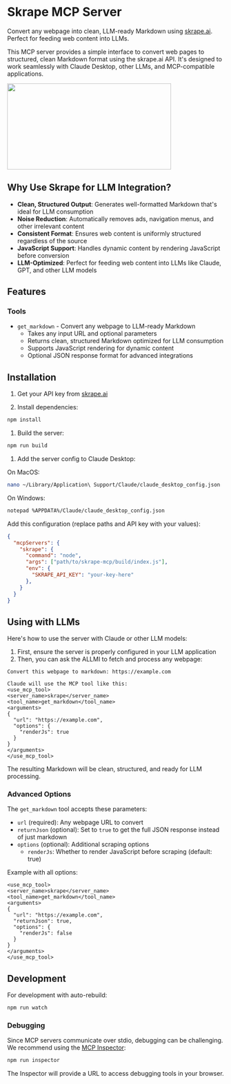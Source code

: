 # Skrape MCP Server

Convert any webpage into clean, LLM-ready Markdown using [skrape.ai](https://skrape.ai). Perfect for feeding web content into LLMs.

This MCP server provides a simple interface to convert web pages to structured, clean Markdown format using the skrape.ai API. It's designed to work seamlessly with Claude Desktop, other LLMs, and MCP-compatible applications.

<a href="https://glama.ai/mcp/servers/7i81qzgkzd">
  <img width="380" height="200" src="https://glama.ai/mcp/servers/7i81qzgkzd/badge" />
</a>

## Why Use Skrape for LLM Integration?

- **Clean, Structured Output**: Generates well-formatted Markdown that's ideal for LLM consumption
- **Noise Reduction**: Automatically removes ads, navigation menus, and other irrelevant content
- **Consistent Format**: Ensures web content is uniformly structured regardless of the source
- **JavaScript Support**: Handles dynamic content by rendering JavaScript before conversion
- **LLM-Optimized**: Perfect for feeding web content into LLMs like Claude, GPT, and other LLM models

## Features

### Tools

- `get_markdown` - Convert any webpage to LLM-ready Markdown
  - Takes any input URL and optional parameters
  - Returns clean, structured Markdown optimized for LLM consumption
  - Supports JavaScript rendering for dynamic content
  - Optional JSON response format for advanced integrations

## Installation

1. Get your API key from [skrape.ai](https://skrape.ai)

1. Install dependencies:

```bash
npm install
```

1. Build the server:

```bash
npm run build
```

1. Add the server config to Claude Desktop:

On MacOS:

```bash
nano ~/Library/Application\ Support/Claude/claude_desktop_config.json
```

On Windows:

```bash
notepad %APPDATA%/Claude/claude_desktop_config.json
```

Add this configuration (replace paths and API key with your values):

```json
{
  "mcpServers": {
    "skrape": {
      "command": "node",
      "args": ["path/to/skrape-mcp/build/index.js"],
      "env": {
        "SKRAPE_API_KEY": "your-key-here"
      },
    }
  }
}
```

## Using with LLMs

Here's how to use the server with Claude or other LLM models:

1. First, ensure the server is properly configured in your LLM application
2. Then, you can ask the ALLMI to fetch and process any webpage:

```
Convert this webpage to markdown: https://example.com

Claude will use the MCP tool like this:
<use_mcp_tool>
<server_name>skrape</server_name>
<tool_name>get_markdown</tool_name>
<arguments>
{
  "url": "https://example.com",
  "options": {
    "renderJs": true
  }
}
</arguments>
</use_mcp_tool>
```

The resulting Markdown will be clean, structured, and ready for LLM processing.

### Advanced Options

The `get_markdown` tool accepts these parameters:

- `url` (required): Any webpage URL to convert
- `returnJson` (optional): Set to `true` to get the full JSON response instead of just markdown
- `options` (optional): Additional scraping options
  - `renderJs`: Whether to render JavaScript before scraping (default: true)

Example with all options:

```
<use_mcp_tool>
<server_name>skrape</server_name>
<tool_name>get_markdown</tool_name>
<arguments>
{
  "url": "https://example.com",
  "returnJson": true,
  "options": {
    "renderJs": false
  }
}
</arguments>
</use_mcp_tool>
```

## Development

For development with auto-rebuild:

```bash
npm run watch
```

### Debugging

Since MCP servers communicate over stdio, debugging can be challenging. We recommend using the [MCP Inspector](https://github.com/modelcontextprotocol/inspector):

```bash
npm run inspector
```

The Inspector will provide a URL to access debugging tools in your browser.
